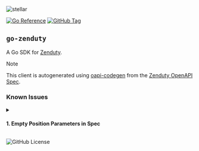 ![stellar](https://res.cloudinary.com/stellaraf/image/upload/v1604277355/stellar-logo-gradient.png?width=300)

[![Go Reference](https://img.shields.io/badge/godoc-reference-5272B4.svg?style=for-the-badge)](https://pkg.go.dev/go.stellar.af/go-zenduty) [![GitHub Tag](https://img.shields.io/github/v/tag/stellaraf/go-zenduty?style=for-the-badge&label=Version)](https://github.com/stellaraf/go-zenduty/tags)


## `go-zenduty`

A Go SDK for [Zenduty](https://www.zenduty.com).

> [!NOTE]
> This client is autogenerated using [oapi-codegen](https://github.com/oapi-codegen/oapi-codegen) from the [Zenduty OpenAPI Spec](https://apidocs.zenduty.com).

### Known Issues

<details>

<summary><h4> 1. Empty Position Parameters in Spec</h4></summary>

The spec has been manually modified to resolve the following error:

```
error generating code: error creating operation definitions: path '/api/account/teams/{}/maintenance/' has 0 positional parameters, but spec has 1 declared
```

Nearly all paths following `/teams` contain a positional parameter of `{}`, but a named parameter is required. For example:

```diff
{
    "paths": {
-        "/api/account/teams/{}/escalation_policies/": {
+        "/api/account/teams/{team_id}/escalation_policies/": {
            "parameters": [
				{
					"name": "team_id",
					"in": "path",
					"description": "unique_id of the Team object",
					"schema": {
						"type": "string"
					},
					"required": true
				}
			]
        }
    }
}
```

The same was required for the `"/api/v2/account/teams/{team_id}/schedules/{}/overrides/` path, but with `schedule_id`.

</details>


![GitHub License](https://img.shields.io/github/license/stellaraf/go-zenduty?style=for-the-badge&color=black)
